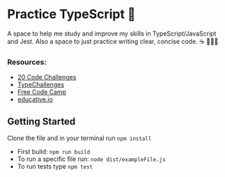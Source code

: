 # Practice TypeScript :tada:

A space to help me study and improve my skills in TypeScript/JavaScript and Jest. Also a space to just practice writing clear, concise code. :coffee: 👩🏻‍💻

### Resources:
- [20 Code Challenges](https://www.codecademy.com/resources/blog/20-code-challenges/)
- [TypeChallenges](https://github.com/type-challenges/type-challenges)
- [Free Code Camp](https://www.freecodecamp.org/)
- [educative.io](https://www.educative.io/courses/simplifying-javascript-handy-guide)

## Getting Started

Clone the file and in your terminal run `npm install`
- First build: `npm run build` 
- To run a specific file run: `node dist/exampleFile.js`
- To run tests type `npm test`



